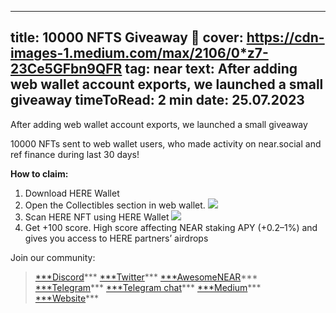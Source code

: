-----
title: 10000 NFTS Giveaway 🍾
cover: https://cdn-images-1.medium.com/max/2106/0*z7-23Ce5GFbn9QFR
tag: near
text: After adding web wallet account exports, we launched a small giveaway
timeToRead: 2 min
date: 25.07.2023
-----


After adding web wallet account exports, we launched a small giveaway

10000 NFTs sent to web wallet users, who made activity on near.social and ref finance during last 30 days!

**How to claim:**

1. Download HERE Wallet
2. Open the Collectibles section in web wallet.
![](https://cdn-images-1.medium.com/max/2106/0*z7-23Ce5GFbn9QFR)
3. Scan HERE NFT using HERE Wallet
![](https://cdn-images-1.medium.com/max/2472/1*HQ8BQztX7Ix-LLaQElseyg.png)
4. Get +100 score. High score affecting NEAR staking APY (+0.2–1%) and gives you access to HERE partners’ airdrops


Join our community:
> [***Discord](https://discord.gg/AfB5cvtFXH)***
> [***Twitter](https://twitter.com/here_wallet)***
> [***AwesomeNEAR](https://awesomenear.com/here-wallet)***
> [***Telegram](https://t.me/herewallet)***
> [***Telegram chat](https://t.me/herewalletchat)***
> [***Medium](https://medium.com/@nearhere)***
> [***Website](https://herewallet.app/)***
